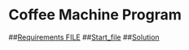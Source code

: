 # Coffee Machine Program

##[Requirements FILE](Coffee+Machine+Program+Requirements.pdf)
##[Start_file](https://repl.it/@appbrewery/coffee-machine-start#main.py)
##[Solution](https://repl.it/@appbrewery/coffee-machine-final#main.py)